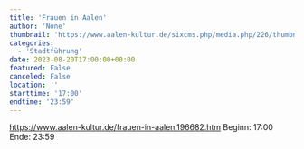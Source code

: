 ```yaml
---
title: 'Frauen in Aalen'
author: 'None'
thumbnail: 'https://www.aalen-kultur.de/sixcms.php/media.php/226/thumbnails/7%20Frauen%20in%20Aalen%20%28c%29%20Stadt%20Aalen.jpg.601498.jpg'
categories:
  - 'Stadtführung'
date: 2023-08-20T17:00:00+00:00
featured: False
canceled: False
location: ''
starttime: '17:00'
endtime: '23:59'
---
```

https://www.aalen-kultur.de/frauen-in-aalen.196682.htm
Beginn: 17:00
 Ende: 23:59